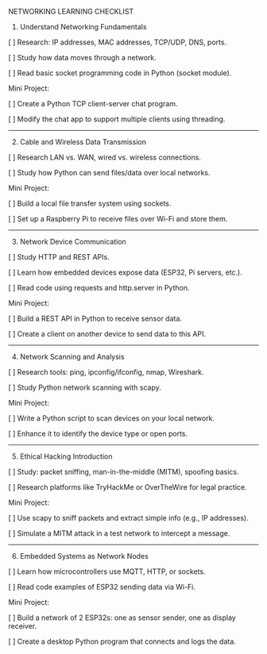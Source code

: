 NETWORKING LEARNING CHECKLIST

1. Understand Networking Fundamentals



[ ] Research: IP addresses, MAC addresses, TCP/UDP, DNS, ports.

[ ] Study how data moves through a network.

[ ] Read basic socket programming code in Python (socket module).

Mini Project:

[ ] Create a Python TCP client-server chat program.

[ ] Modify the chat app to support multiple clients using threading.


---

2. Cable and Wireless Data Transmission



[ ] Research LAN vs. WAN, wired vs. wireless connections.

[ ] Study how Python can send files/data over local networks.

Mini Project:

[ ] Build a local file transfer system using sockets.

[ ] Set up a Raspberry Pi to receive files over Wi-Fi and store them.


---

3. Network Device Communication



[ ] Study HTTP and REST APIs.

[ ] Learn how embedded devices expose data (ESP32, Pi servers, etc.).

[ ] Read code using requests and http.server in Python.

Mini Project:

[ ] Build a REST API in Python to receive sensor data.

[ ] Create a client on another device to send data to this API.


---

4. Network Scanning and Analysis



[ ] Research tools: ping, ipconfig/ifconfig, nmap, Wireshark.

[ ] Study Python network scanning with scapy.

Mini Project:

[ ] Write a Python script to scan devices on your local network.

[ ] Enhance it to identify the device type or open ports.


---

5. Ethical Hacking Introduction



[ ] Study: packet sniffing, man-in-the-middle (MITM), spoofing basics.

[ ] Research platforms like TryHackMe or OverTheWire for legal practice.

Mini Project:

[ ] Use scapy to sniff packets and extract simple info (e.g., IP addresses).

[ ] Simulate a MITM attack in a test network to intercept a message.


---

6. Embedded Systems as Network Nodes



[ ] Learn how microcontrollers use MQTT, HTTP, or sockets.

[ ] Read code examples of ESP32 sending data via Wi-Fi.

Mini Project:

[ ] Build a network of 2 ESP32s: one as sensor sender, one as display receiver.

[ ] Create a desktop Python program that connects and logs the data.
